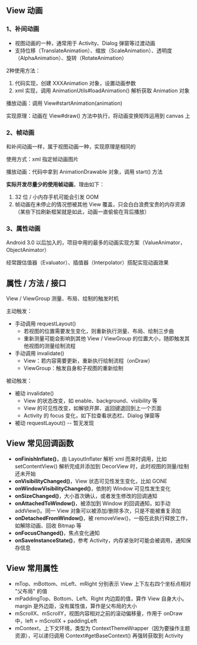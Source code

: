 
## View 动画

###  1、补间动画

- 视图动画的一种，通常用于 Activity、Dialog 弹窗等过渡动画
- 支持位移（TranslateAnimation）、缩放（ScaleAnimation）、透明度（AlphaAnimation）、旋转（RotateAnimation）

2种使用方法：

1. 代码实现，创建 XXXAnimation 对象，设置动画参数
2. xml 实现，调用 AnimationUtils#loadAnimation() 解析获取 Animation 对象

播放动画：调用 View#startAnimation(animation)

实现原理：动画在 View#draw() 方法中执行，将动画变换矩阵运用到 canvas 上

### 2、帧动画

和补间动画一样，属于视图动画一种，实现原理是相同的

使用方式：xml 指定帧动画图片

播放动画：代码中拿到 AnimationDrawable 对象，调用 start() 方法

**实际开发尽量少的使用帧动画**，理由如下：

1. 32 位 / 小内存手机可能会引发 OOM
2. 帧动画在未停止的情况想被其他 View 覆盖，只会白白浪费宝贵的内存资源（某些下拉刷新框架就是如此，动画一直偷偷在背后播放）

### 3、属性动画

Android 3.0 以后加入的，项目中用的最多的动画实现方案（ValueAnimator，ObjectAnimator）

经常跟估值器（Evaluator）、插值器（Interpolator）搭配实现动画效果

## 属性 / 方法 / 接口

View / ViewGroup 测量、布局、绘制的触发时机

主动触发：

- 手动调用 requestLayout()
  - 若视图的位置需要发生变化，则重新执行测量、布局、绘制三步曲
  - 重新测量可能会影响到其他 View / ViewGroup 的位置大小，随即触发其他视图的测量绘制流程
- 手动调用 invalidate()
  - View：若内容需要更新，重新执行绘制流程（onDraw）
  - ViewGroup：触发自身和子视图的重新绘制

被动触发：

- 被动 invalidate()
  - View 的状态改变，如 enable、background、visibility 等
  - View 的可见性改变，如解锁开屏、返回键退回到上一个页面
  - Activity 的 focus 变化，如下拉查看状态栏、Dialog 弹窗等
- 被动 requestLayout() -- 暂无发现

## View 常见回调函数

- **onFinishInflate()**，由 LayoutInflater 解析 xml 而来时调用，比如 setContentView() 解析完成并添加到 DecorView 时，此时视图的测量/绘制还未开始
- **onVisibilityChanged()**，View 状态可见性发生变化，比如 GONE
- **onWindowVisibilityChanged()**，依附的 Window 可见性发生变化
- **onSizeChanged()**，大小首次确认，或者发生修改的回调通知
- **onAttachedToWindow()**，被添加到 Window 的回调通知，如手动 addView()。同一 View 对象可以被添加/删除多次，只是不能被重复添加
- **onDetachedFromWindow()**，被 removeView()，一般在此执行释放工作，如解除动画、回收 Bitmap 等
- **onFocusChanged()**，焦点变化通知
- **onSaveInstanceState()**，参考 Activity，内存紧张时可能会被调用，通知保存信息

## View 常用属性

- mTop、mBottom、mLeft、mRight 分别表示 View 上下左右四个坐标点相对 "父布局" 的值
- mPaddingTop、Bottom、Left、Right 内边距的值，算作 View 自身大小。margin 是外边距，没有属性值，算作是父布局的大小
- mScrollX、mScrollY，视图内容相对之前的滚动偏移量，作用于 onDraw 中，left = mScrollX + paddingLeft
- mContext，上下文环境，类型为 ContextThemeWrapper（因为要操作主题资源），可以递归调用 Context#getBaseContext() 再强转获取到 Activity
